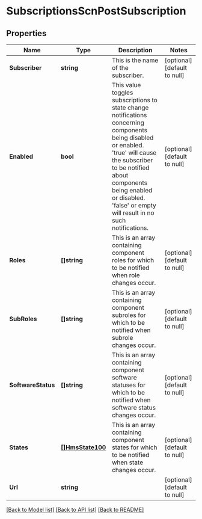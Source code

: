 # SubscriptionsScnPostSubscription

## Properties
Name | Type | Description | Notes
------------ | ------------- | ------------- | -------------
**Subscriber** | **string** | This is the name of the subscriber. | [optional] [default to null]
**Enabled** | **bool** | This value toggles subscriptions to state change notifications concerning components being disabled or enabled. &#x27;true&#x27; will cause the subscriber to be notified about components being enabled or disabled. &#x27;false&#x27; or empty will result in no such notifications. | [optional] [default to null]
**Roles** | **[]string** | This is an array containing component roles for which to be notified when role changes occur. | [optional] [default to null]
**SubRoles** | **[]string** | This is an array containing component subroles for which to be notified when subrole changes occur. | [optional] [default to null]
**SoftwareStatus** | **[]string** | This is an array containing component software statuses for which to be notified when software status changes occur. | [optional] [default to null]
**States** | [**[]HmsState100**](HMSState.1.0.0.md) | This is an array containing component states for which to be notified when state changes occur. | [optional] [default to null]
**Url** | **string** |  | [optional] [default to null]

[[Back to Model list]](../README.md#documentation-for-models) [[Back to API list]](../README.md#documentation-for-api-endpoints) [[Back to README]](../README.md)

